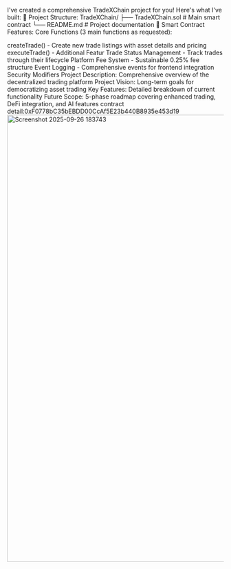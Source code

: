 I've created a comprehensive TradeXChain project for you! Here's what I've built:
📁 Project Structure:
TradeXChain/
├── TradeXChain.sol          # Main smart contract
└── README.md               # Project documentation
🔧 Smart Contract Features:
Core Functions (3 main functions as requested):

createTrade() - Create new trade listings with asset details and pricing
executeTrade() -
Additional Featur
Trade Status Management - Track trades through their lifecycle
Platform Fee System - Sustainable 0.25% fee structure
Event Logging - Comprehensive events for frontend integration
Security Modifiers
Project Description: Comprehensive overview of the decentralized trading platform
Project Vision: Long-term goals for democratizing asset trading
Key Features: Detailed breakdown of current functionality
Future Scope: 5-phase roadmap covering enhanced trading, DeFi integration, and AI features
contract detail:0xF0778bC35bEBDD00CcAf5E23b440B8935e453d19
<img width="1909" height="1037" alt="Screenshot 2025-09-26 183743" src="https://github.com/user-attachments/assets/fd5f712f-a38c-4a49-b1aa-90ebfbbcda6f" />
